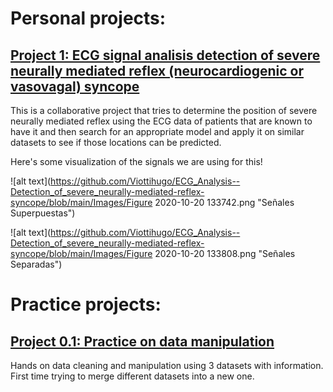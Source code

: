 # Personal projects:

## [Project 1: ECG signal analisis detection of severe neurally mediated reflex (neurocardiogenic or vasovagal) syncope](https://github.com/Viottihugo/Detection-of-severe-neurally-mediated-reflex-syncope)

This is a collaborative project that tries to determine the position of severe neurally mediated reflex using the ECG data of patients that are known to have it and then search for an appropriate model and apply it on similar datasets to see if those locations can be predicted.

Here's some visualization of the signals we are using for this!

![alt text](https://github.com/Viottihugo/ECG_Analysis--Detection_of_severe_neurally-mediated-reflex-syncope/blob/main/Images/Figure 2020-10-20 133742.png "Señales Superpuestas")

![alt text](https://github.com/Viottihugo/ECG_Analysis--Detection_of_severe_neurally-mediated-reflex-syncope/blob/main/Images/Figure 2020-10-20 133808.png "Señales Separadas")

# Practice projects:

## [Project 0.1: Practice on data manipulation](https://github.com/Viottihugo/Practice-Project--Preparing-data)

Hands on data cleaning and manipulation using 3 datasets with information. First time trying to merge different datasets into a new one.
